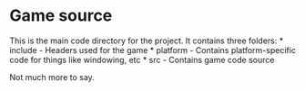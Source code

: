 # Game source

This is the main code directory for the project.  It contains three folders:
    * include   - Headers used for the game
    * platform  - Contains platform-specific code for things like windowing, etc
    * src       - Contains game code source

Not much more to say.
